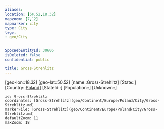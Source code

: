 ```yaml
---
aliases: 
location: [50.52,18.32]
mapzoom: [7,12] 
mapmarker: city 
type: City
tags:
- geo/City


SpocWebEntityId: 30606
isDeleted: false
confidential: public

title: Gross-Strehlitz
---
```

[geo-lon::18.32]
[geo-lat::50.52]
[name::Gross-Strehlitz]
[State::]
[Country::[Poland](geo/Continent/Europe/Poland.md)]
[StateId::]
[Population::]
[Unknown::]


```leaflet
id: Gross-Strehlitz
coordinates: [Gross-Strehlitz](geo/Continent/Europe/Poland/City/Gross-Strehlitz.md)
markerFile: [Gross-Strehlitz](geo/Continent/Europe/Poland/City/Gross-Strehlitz.md)
defaultZoom: 11 
maxZoom: 18
```


